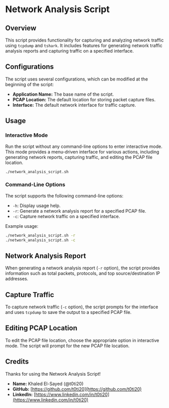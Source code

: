 # Network Analysis Script

## Overview

This script provides functionality for capturing and analyzing network traffic using `tcpdump` and `tshark`. It includes features for generating network traffic analysis reports and capturing traffic on a specified interface.

## Configurations

The script uses several configurations, which can be modified at the beginning of the script:

- **Application Name:** The base name of the script.
- **PCAP Location:** The default location for storing packet capture files.
- **Interface:** The default network interface for traffic capture.

## Usage

### Interactive Mode

Run the script without any command-line options to enter interactive mode. This mode provides a menu-driven interface for various actions, including generating network reports, capturing traffic, and editing the PCAP file location.

```bash
./network_analysis_script.sh
```

### Command-Line Options

The script supports the following command-line options:

- `-h`: Display usage help.
- `-r`: Generate a network analysis report for a specified PCAP file.
- `-c`: Capture network traffic on a specified interface.

Example usage:

```bash
./network_analysis_script.sh -r
./network_analysis_script.sh -c
```
## Network Analysis Report

When generating a network analysis report (`-r` option), the script provides information such as total packets, protocols, and top source/destination IP addresses.

## Capture Traffic

To capture network traffic (`-c` option), the script prompts for the interface and uses `tcpdump` to save the output to a specified PCAP file.

## Editing PCAP Location

To edit the PCAP file location, choose the appropriate option in interactive mode. The script will prompt for the new PCAP file location.

## Credits

Thanks for using the Network Analysis Script!

- **Name:** Khaled El-Sayed (@t0ti20)
- **GitHub:** [https://github.com/t0ti20](https://github.com/t0ti20)
- **LinkedIn:** [https://www.linkedin.com/in/t0ti20](https://www.linkedin.com/in/t0ti20)